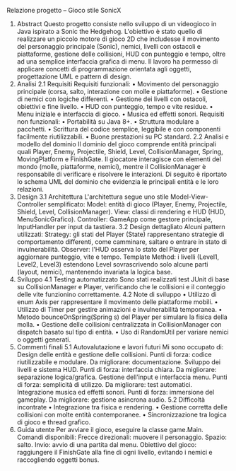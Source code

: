Relazione progetto – Gioco stile SonicX
1. Abstract
	Questo progetto consiste nello sviluppo di un videogioco in Java ispirato a Sonic the Hedgehog.
	L'obiettivo è stato quello di realizzare un piccolo motore di gioco 2D che includesse il movimento
	del personaggio principale (Sonic), nemici, livelli con ostacoli e piattaforme, gestione delle collisioni,
	HUD con punteggio e tempo, oltre ad una semplice interfaccia grafica di menu. Il lavoro ha
	permesso di applicare concetti di programmazione orientata agli oggetti, progettazione UML e
	pattern di design.
2. Analisi
	2.1 Requisiti
		Requisiti funzionali:
			• Movimento del personaggio principale (corsa, salto, interazione con molle e piattaforme).
			• Gestione di nemici con logiche differenti.
			• Gestione dei livelli con ostacoli, obiettivi e fine livello.
			• HUD con punteggio, tempo e vite residue.
			• Menu iniziale e interfaccia di gioco.
			• Musica ed effetti sonori.
		Requisiti non funzionali:
			• Portabilità su Java 8+.
			• Struttura modulare a pacchetti.
			• Scrittura del codice semplice, leggibile e con componenti facilmente riutilizzabili.
			• Buone prestazioni su PC standard.
	2.2 Analisi e modello del dominio
		Il dominio del gioco comprende entità principali quali Player, Enemy, Projectile, Shield, Level,
		CollisionManager, Spring, MovingPlatform e FinishGate. Il giocatore interagisce con elementi del
		mondo (molle, piattaforme, nemici), mentre il CollisionManager è responsabile di verificare e
		risolvere le interazioni. Di seguito è riportato lo schema UML del dominio che evidenzia le principali
		entità e le loro relazioni.
3. Design
	3.1 Architettura
		L'architettura segue uno stile Model-View-Controller semplificato: Model: entità di gioco (Player,
		Enemy, Projectile, Shield, Level, CollisionManager). View: classi di rendering e HUD (HUD,
		MenuSonicGrafico). Controller: GameApp come gestore principale, InputHandler per input da
		tastiera.
	3.2 Design dettagliato
		Alcuni pattern utilizzati: Strategy: gli stati del Player (State) rappresentano strategie di
		comportamento differenti, come camminare, saltare o entrare in stato di invulnerabilità. Observer:
		l'HUD osserva lo stato del Player per aggiornare punteggio, vite e tempo. Template Method: i livelli
		(Level1, Level2, Level3) estendono Level sovrascrivendo solo alcune parti (layout, nemici),
		mantenendo invariata la logica base.
4. Sviluppo
	4.1 Testing automatizzato
		Sono stati realizzati test JUnit di base su CollisionManager e Player, verificando che le collisioni e il
		conteggio delle vite funzionino correttamente.
	4.2 Note di sviluppo
		• Utilizzo di enum Axis per rappresentare il movimento delle piattaforme mobili.
		• Utilizzo di Timer per gestire animazioni e invulnerabilità temporanea.
		• Metodo bounceOnSpring(Spring s) del Player per simulare la fisica della molla.
		• Gestione delle collisioni centralizzata in CollisionManager con dispatch basato sul tipo di entità.
		• Uso di RandomUtil per variare nemici o oggetti generati.
5. Commenti finali
	5.1 Autovalutazione e lavori futuri
		Mi sono occupato di: Design delle entità e gestione delle collisioni. Punti di forza: codice
		riutilizzabile e modulare. Da migliorare: documentazione. Sviluppo dei livelli e sistema HUD.
		Punti di forza: interfaccia chiara. Da migliorare: separazione logica/grafica. Gestione dell’input e
		interfaccia menu. Punti di forza: semplicità di utilizzo. Da migliorare: test automatici. Integrazione
		musica ed effetti sonori. Punti di forza: immersione del gameplay. Da migliorare: gestione
		asincrona audio.
	5.2 Difficoltà incontrate
		• Integrazione tra fisica e rendering.
		• Gestione corretta delle collisioni con molte entità contemporanee.
		• Sincronizzazione tra logica di gioco e thread grafico.
6. Guida utente
	Per avviare il gioco, eseguire la classe game.Main.
	Comandi disponibili: Frecce direzionali: muovere il personaggio. Spazio: salto. Invio: avvio di una
	partita dal menu. Obiettivo del gioco: raggiungere il FinishGate alla fine di ogni livello, evitando i
	nemici e raccogliendo oggetti bonus.
